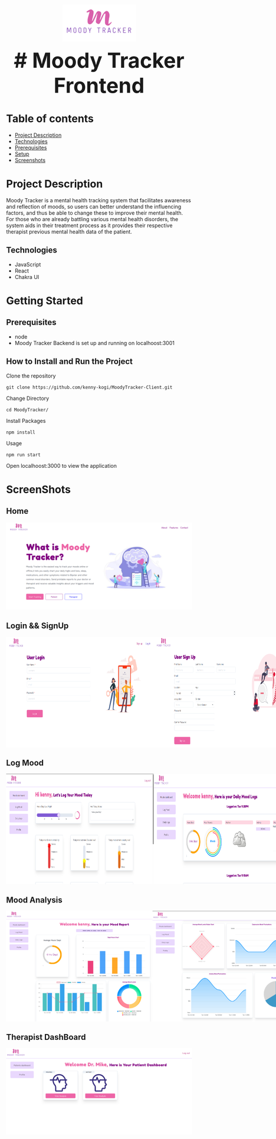 <p align="center">
<img src="./src/assets/logo.png" width="200" height="100"/>
</p>
<p align="center"> 
<span style="font-size:4em;font-weight:bold;"># Moody Tracker Frontend </span>
</p>

# Table of contents
* [Project Description](#project-description)
* [Technologies](#technologies)
* [Prerequisites](#prerequisites)
* [Setup](#how-to-install-and-run-the-project)
* [Screenshots](#screenshots)

# Project Description

Moody Tracker is a mental health tracking system that facilitates awareness and reflection of moods, so users can better
understand the influencing factors, and thus be able to change these to improve their mental health. For those who are already battling various mental health disorders, the system aids in their treatment process as it provides their respective therapist previous mental health data of the patient.

## Technologies

- JavaScript
- React
- Chakra UI

# Getting Started

## Prerequisites

- node
- Moody Tracker Backend is set up and running on localhoost:3001

## How to Install and Run the Project

Clone the repository

```
git clone https://github.com/kenny-kogi/MoodyTracker-Client.git
```

Change Directory

```
cd MoodyTracker/
```

Install Packages

```
npm install
```

Usage

```
npm run start
```

Open localhoost:3000 to view the application

# ScreenShots

## Home

<img src="./src/assets/home.png" />

## Login && SignUp

<div style="display:flex;flex-direction:row;">
<img src="./src/assets/login.png" width="400" height="300"/>
<img src="./src/assets/signupc.png" width="400" height="300"/>
</div>

## Log Mood

<div style="display:flex;flex-direction:row;">
<img src="./src/assets/logmood.png" width="400" height="300"/>
<img src="./src/assets/loggedmood.png" width="400" height="300"/>
</div>

## Mood Analysis

<div style="display:flex;flex-direction:row;">
<img src="./src/assets/moodanalysis.png" width="400" height="300"/>
<img src="./src/assets/analysismood.png" width="400" height="300"/>
</div>

## Therapist DashBoard

<img src="./src/assets/therapistdash.png"/>
